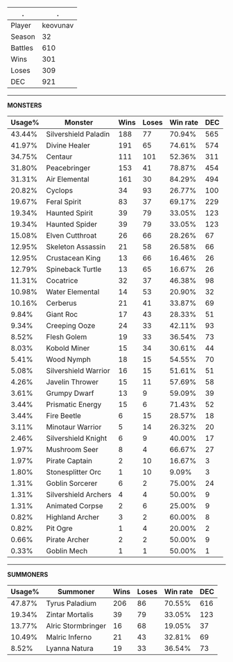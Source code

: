 .|.
|-|-
Player|keovunav
Season|32
Battles|610
Wins|301
Loses|309
DEC|921

---
**MONSTERS**

Usage%|Monster|Wins|Loses|Win rate|DEC|
-|-|-|-|-|-|
43.44%|Silvershield Paladin|188|77|70.94%|565|
41.97%|Divine Healer|191|65|74.61%|574|
34.75%|Centaur|111|101|52.36%|311|
31.80%|Peacebringer|153|41|78.87%|454|
31.31%|Air Elemental|161|30|84.29%|494|
20.82%|Cyclops|34|93|26.77%|100|
19.67%|Feral Spirit|83|37|69.17%|229|
19.34%|Haunted Spirit|39|79|33.05%|123|
19.34%|Haunted Spider|39|79|33.05%|123|
15.08%|Elven Cutthroat|26|66|28.26%|67|
12.95%|Skeleton Assassin|21|58|26.58%|66|
12.95%|Crustacean King|13|66|16.46%|26|
12.79%|Spineback Turtle|13|65|16.67%|26|
11.31%|Cocatrice|32|37|46.38%|98|
10.98%|Water Elemental|14|53|20.90%|32|
10.16%|Cerberus|21|41|33.87%|69|
9.84%|Giant Roc|17|43|28.33%|51|
9.34%|Creeping Ooze|24|33|42.11%|93|
8.52%|Flesh Golem|19|33|36.54%|73|
8.03%|Kobold Miner|15|34|30.61%|44|
5.41%|Wood Nymph|18|15|54.55%|70|
5.08%|Silvershield Warrior|16|15|51.61%|51|
4.26%|Javelin Thrower|15|11|57.69%|58|
3.61%|Grumpy Dwarf|13|9|59.09%|39|
3.44%|Prismatic Energy|15|6|71.43%|52|
3.44%|Fire Beetle|6|15|28.57%|18|
3.11%|Minotaur Warrior|5|14|26.32%|20|
2.46%|Silvershield Knight|6|9|40.00%|17|
1.97%|Mushroom Seer|8|4|66.67%|27|
1.97%|Pirate Captain|2|10|16.67%|3|
1.80%|Stonesplitter Orc|1|10|9.09%|3|
1.31%|Goblin Sorcerer|6|2|75.00%|24|
1.31%|Silvershield Archers|4|4|50.00%|9|
1.31%|Animated Corpse|2|6|25.00%|9|
0.82%|Highland Archer|3|2|60.00%|8|
0.82%|Pit Ogre|1|4|20.00%|2|
0.66%|Pirate Archer|2|2|50.00%|9|
0.33%|Goblin Mech|1|1|50.00%|1|

---
**SUMMONERS**

Usage%|Summoner|Wins|Loses|Win rate|DEC|
-|-|-|-|-|-|
47.87%|Tyrus Paladium|206|86|70.55%|616|
19.34%|Zintar Mortalis|39|79|33.05%|123|
13.77%|Alric Stormbringer|16|68|19.05%|37|
10.49%|Malric Inferno|21|43|32.81%|69|
8.52%|Lyanna Natura|19|33|36.54%|73|
